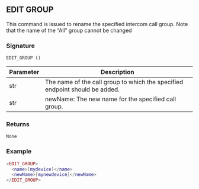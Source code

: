 ## EDIT GROUP

This command is issued to rename the specified intercom call group. Note that the name of the “All” group cannot be changed

### Signature

`EDIT_GROUP ()`


| Parameter | Description |
| --- | --- |
| str | The name of the call group to which the specified endpoint should be added. |
| str | newName: The new name for the specified call group. |


### Returns

`None`


### Example

```lua
<EDIT_GROUP>
  <name>[mydevice]</name>
  <newName>[mynewdevice]</newName>
</EDIT_GROUP>
```


